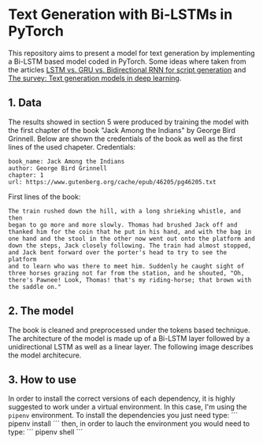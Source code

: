 # Text Generation with Bi-LSTMs in PyTorch

This repository aims to present a model for text generation by implementing a Bi-LSTM based model coded in PyTorch. Some ideas where taken from the articles <a href="https://arxiv.org/pdf/1908.04332.pdf">LSTM vs. GRU vs. Bidirectional RNN for script generation</a> and <a href="https://www.sciencedirect.com/science/article/pii/S1319157820303360">The survey: Text generation models in deep learning</a>.

## 1. Data
The results showed in section 5 were produced by training the model with the first chapter of the book "Jack Among the Indians" by George Bird Grinnell. Below are shown the credentials of the book as well as the first lines of the used chapeter.
Credentials: 
```
book_name: Jack Among the Indians
author: George Bird Grinnell
chapter: 1
url: https://www.gutenberg.org/cache/epub/46205/pg46205.txt
```
First lines of the book:
```
The train rushed down the hill, with a long shrieking whistle, and then
began to go more and more slowly. Thomas had brushed Jack off and
thanked him for the coin that he put in his hand, and with the bag in
one hand and the stool in the other now went out onto the platform and
down the steps, Jack closely following. The train had almost stopped,
and Jack bent forward over the porter's head to try to see the platform
and to learn who was there to meet him. Suddenly he caught sight of
three horses grazing not far from the station, and he shouted, "Oh,
there's Pawnee! Look, Thomas! that's my riding-horse; that brown with
the saddle on."
```
## 2. The model
The book is cleaned and preprocessed under the tokens based technique. The architecture of the model is made up of a Bi-LSTM layer followed by a unidirectional LSTM as well as a linear layer. The following image describes the model architecure. 

## 3. How to use
In order to install the correct versions of each dependency, it is highly suggested to work under a virtual environment. In this case, I'm using the ``pipenv`` environment. To install the dependencies you just need type:
´´´
pipenv install
´´´
then, in order to lauch the environment you would need to type:
´´´
pipenv shell
´´´
